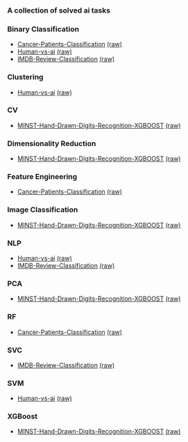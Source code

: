 ### A collection of solved ai tasks

<!-- NOTEBOOK-TOC-START -->
### Binary Classification
- [Cancer-Patients-Classification](https://nbviewer.org/github/Andrei0016/MachineLearning-Problem-Collection/blob/master/Cancer-Patients-Classification/Notebook.ipynb) [(raw)](Cancer-Patients-Classification/Notebook.ipynb)
- [Human-vs-ai](https://nbviewer.org/github/Andrei0016/MachineLearning-Problem-Collection/blob/master/Human-vs-ai/Notebook.ipynb) [(raw)](Human-vs-ai/Notebook.ipynb)
- [IMDB-Review-Classification](https://nbviewer.org/github/Andrei0016/MachineLearning-Problem-Collection/blob/master/IMDB-Review-Classification/Notebook.ipynb) [(raw)](IMDB-Review-Classification/Notebook.ipynb)

### Clustering
- [Human-vs-ai](https://nbviewer.org/github/Andrei0016/MachineLearning-Problem-Collection/blob/master/Human-vs-ai/Notebook.ipynb) [(raw)](Human-vs-ai/Notebook.ipynb)

### CV
- [MINST-Hand-Drawn-Digits-Recognition-XGBOOST](https://nbviewer.org/github/Andrei0016/MachineLearning-Problem-Collection/blob/master/MINST-Hand-Drawn-Digits-Recognition-XGBOOST/Notebook.ipynb) [(raw)](MINST-Hand-Drawn-Digits-Recognition-XGBOOST/Notebook.ipynb)

### Dimensionality Reduction
- [MINST-Hand-Drawn-Digits-Recognition-XGBOOST](https://nbviewer.org/github/Andrei0016/MachineLearning-Problem-Collection/blob/master/MINST-Hand-Drawn-Digits-Recognition-XGBOOST/Notebook.ipynb) [(raw)](MINST-Hand-Drawn-Digits-Recognition-XGBOOST/Notebook.ipynb)

### Feature Engineering
- [Cancer-Patients-Classification](https://nbviewer.org/github/Andrei0016/MachineLearning-Problem-Collection/blob/master/Cancer-Patients-Classification/Notebook.ipynb) [(raw)](Cancer-Patients-Classification/Notebook.ipynb)

### Image Classification
- [MINST-Hand-Drawn-Digits-Recognition-XGBOOST](https://nbviewer.org/github/Andrei0016/MachineLearning-Problem-Collection/blob/master/MINST-Hand-Drawn-Digits-Recognition-XGBOOST/Notebook.ipynb) [(raw)](MINST-Hand-Drawn-Digits-Recognition-XGBOOST/Notebook.ipynb)

### NLP
- [Human-vs-ai](https://nbviewer.org/github/Andrei0016/MachineLearning-Problem-Collection/blob/master/Human-vs-ai/Notebook.ipynb) [(raw)](Human-vs-ai/Notebook.ipynb)
- [IMDB-Review-Classification](https://nbviewer.org/github/Andrei0016/MachineLearning-Problem-Collection/blob/master/IMDB-Review-Classification/Notebook.ipynb) [(raw)](IMDB-Review-Classification/Notebook.ipynb)

### PCA
- [MINST-Hand-Drawn-Digits-Recognition-XGBOOST](https://nbviewer.org/github/Andrei0016/MachineLearning-Problem-Collection/blob/master/MINST-Hand-Drawn-Digits-Recognition-XGBOOST/Notebook.ipynb) [(raw)](MINST-Hand-Drawn-Digits-Recognition-XGBOOST/Notebook.ipynb)

### RF
- [Cancer-Patients-Classification](https://nbviewer.org/github/Andrei0016/MachineLearning-Problem-Collection/blob/master/Cancer-Patients-Classification/Notebook.ipynb) [(raw)](Cancer-Patients-Classification/Notebook.ipynb)

### SVC
- [IMDB-Review-Classification](https://nbviewer.org/github/Andrei0016/MachineLearning-Problem-Collection/blob/master/IMDB-Review-Classification/Notebook.ipynb) [(raw)](IMDB-Review-Classification/Notebook.ipynb)

### SVM
- [Human-vs-ai](https://nbviewer.org/github/Andrei0016/MachineLearning-Problem-Collection/blob/master/Human-vs-ai/Notebook.ipynb) [(raw)](Human-vs-ai/Notebook.ipynb)

### XGBoost
- [MINST-Hand-Drawn-Digits-Recognition-XGBOOST](https://nbviewer.org/github/Andrei0016/MachineLearning-Problem-Collection/blob/master/MINST-Hand-Drawn-Digits-Recognition-XGBOOST/Notebook.ipynb) [(raw)](MINST-Hand-Drawn-Digits-Recognition-XGBOOST/Notebook.ipynb)
<!-- NOTEBOOK-TOC-END -->
